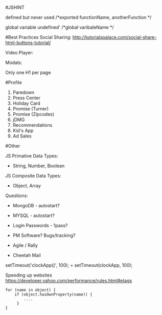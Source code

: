 #JSHINT

defined but never used
	/*exported functionName, anotherFunction */

global variable undefined'
	/*global varibaleName */



#Best Practices
Social Sharing:
	http://tutorialspalace.com/social-share-html-buttons-tutorial/
	
Video Player:

Modals:

Only one H1 per page

#Profile

1. Paredown
2. Press Center
3. Holiday Card
4. Promise (Turner)
5. Promise (Zipcodes)
6. jDMG
7. Recommendations
8. Kid's App
9. Ad Sales

 
	

#Other



JS Primative Data Types:

* String, Number, Boolean

JS Composite Data Types:

* Object, Array
	
	
	
Questions: 

* MongoDB - autostart?

* MYSQL - autostart?

* Login Passwords - 1pass?

* PM Software? Bugs/tracking?

* Agile / Rally

* Cheetah Mail



setTimeout('clockApp()', 100); = 
setTimeout(clockApp, 100);
 

	
Speeding up websites
https://developer.yahoo.com/performance/rules.html#etags

 
```
for (name in object) {
	if (object.hasOwnProperty(name)) {
 		....
	 }
}
```